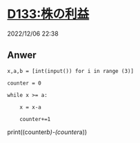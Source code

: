 # [D133:株の利益](https://paiza.jp/career/challenges/331/retry)
2022/12/06 22:38
## Anwer
    x,a,b = [int(input()) for i in range (3)]

    counter = 0

    while x >= a:
        
        x = x-a
        
        counter+=1
> 

    
print((counter*b)-(counter*a))